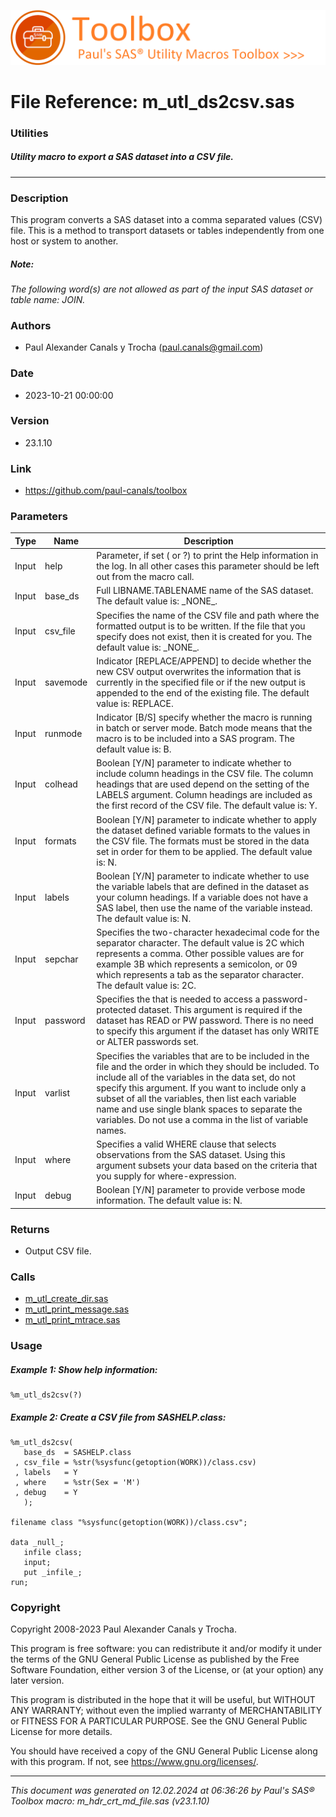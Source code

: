 ![../../misc/images/doc_banner.png](../../misc/images/doc_banner.png)
# 
# File Reference: m_utl_ds2csv.sas

### Utilities

##### Utility macro to export a SAS dataset into a CSV file.

***

### Description
This program converts a SAS dataset into a comma separated values (CSV) file. This is a method to transport datasets or tables independently from one host or system to another.

##### *Note:*
*The following word(s) are not allowed as part of the input SAS dataset or table name: JOIN.*

### Authors
* Paul Alexander Canals y Trocha (paul.canals@gmail.com)

### Date
* 2023-10-21 00:00:00

### Version
* 23.1.10

### Link
* https://github.com/paul-canals/toolbox

### Parameters
| Type | Name | Description |
| ---- | ---- | ----------- |
| Input | help | Parameter, if set ( or ?) to print the Help information in the log. In all other cases this parameter should be left out from the macro call. |
| Input | base_ds | Full LIBNAME.TABLENAME name of the SAS dataset. The default value is: \_NONE\_. |
| Input | csv_file | Specifies the name of the CSV file and path where the formatted output is to be written. If the file that you specify does not exist, then it is created for you. The default value is: \_NONE\_. |
| Input | savemode | Indicator [REPLACE/APPEND] to decide whether the new CSV output overwrites the information that is currently in the specified file or if the new output is appended to the end of the existing file. The default value is: REPLACE. |
| Input | runmode | Indicator [B/S] specify whether the macro is running in batch or server mode. Batch mode means that the macro is to be included into a SAS program. The default value is: B. |
| Input | colhead | Boolean [Y/N] parameter to indicate whether to include column headings in the CSV file. The column headings that are used depend on the setting of the LABELS argument. Column headings are included as the first record of the CSV file. The default value is: Y. |
| Input | formats | Boolean [Y/N] parameter to indicate whether to apply the dataset defined variable formats to the values in the CSV file. The formats must be stored in the data set in order for them to be applied. The default value is: N. |
| Input | labels | Boolean [Y/N] parameter to indicate whether to use the variable labels that are defined in the dataset as your column headings. If a variable does not have a SAS label, then use the name of the variable instead. The default value is: N. |
| Input | sepchar | Specifies the two-character hexadecimal code for the separator character. The default value is 2C which represents a comma. Other possible values are for example 3B which represents a semicolon, or 09 which represents a tab as the separator character. The default value is: 2C. |
| Input | password | Specifies the that is needed to access a password-protected dataset. This argument is required if the dataset has READ or PW password. There is no need to specify this argument if the dataset has only WRITE or ALTER passwords set. |
| Input | varlist | Specifies the variables that are to be included in the file and the order in which they should be included. To include all of the variables in the data set, do not specify this argument. If you want to include only a subset of all the variables, then list each variable name and use single blank spaces to separate the variables. Do not use a comma in the list of variable names. |
| Input | where | Specifies a valid WHERE clause that selects observations from the SAS dataset. Using this argument subsets your data based on the criteria that you supply for where-expression. |
| Input | debug | Boolean [Y/N] parameter to provide verbose mode information. The default value is: N. |

### Returns
* Output CSV file.

### Calls
* [m_utl_create_dir.sas](m_utl_create_dir.md)
* [m_utl_print_message.sas](m_utl_print_message.md)
* [m_utl_print_mtrace.sas](m_utl_print_mtrace.md)

### Usage

##### Example 1: Show help information:
```sas
%m_utl_ds2csv(?)
```

##### Example 2: Create a CSV file from SASHELP.class:
```sas
%m_utl_ds2csv(
   base_ds  = SASHELP.class
 , csv_file = %str(%sysfunc(getoption(WORK))/class.csv)
 , labels   = Y
 , where    = %str(Sex = 'M')
 , debug    = Y
   );

filename class "%sysfunc(getoption(WORK))/class.csv";

data _null_;
   infile class;
   input;
   put _infile_;
run;
```

### Copyright
Copyright 2008-2023 Paul Alexander Canals y Trocha. 
 
This program is free software: you can redistribute it and/or modify 
it under the terms of the GNU General Public License as published by 
the Free Software Foundation, either version 3 of the License, or 
(at your option) any later version. 
 
This program is distributed in the hope that it will be useful, 
but WITHOUT ANY WARRANTY; without even the implied warranty of 
MERCHANTABILITY or FITNESS FOR A PARTICULAR PURPOSE. See the 
GNU General Public License for more details. 
 
You should have received a copy of the GNU General Public License 
along with this program. If not, see <https://www.gnu.org/licenses/>. 


***
*This document was generated on 12.02.2024 at 06:36:26  by Paul's SAS&reg; Toolbox macro: m_hdr_crt_md_file.sas (v23.1.10)*
